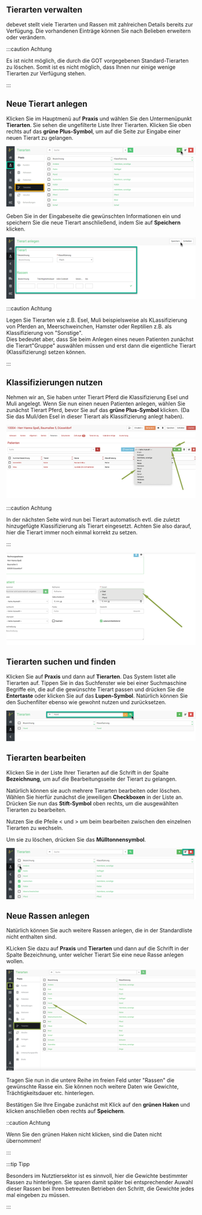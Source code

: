 ## Tierarten verwalten  

debevet stellt viele Tierarten und Rassen mit zahlreichen Details bereits zur Verfügung. Die vorhandenen Einträge können 
Sie nach Belieben erweitern oder verändern.  

:::caution Achtung  

Es ist nicht möglich, die durch die GOT vorgegebenen Standard-Tierarten zu löschen. Somit ist es nicht möglich, dass Ihnen nur einige wenige
Tierarten zur Verfügung stehen.  

::: 

 ## Neue Tierart anlegen

Klicken Sie im Hauptmenü auf **Praxis** und wählen Sie den Untermenüpunkt **Tierarten**. Sie sehen die ungefilterte Liste Ihrer 
Tierarten. Klicken Sie oben rechts auf das **grüne Plus-Symbol**, um auf die Seite zur Eingabe einer neuen Tierart zu gelangen.   

![](../../static/img/Patienten/tierarten1.png)  

Geben Sie in der Eingabeseite die gewünschten Informationen ein und speichern Sie die neue Tierart anschließend, indem Sie auf **Speichern** klicken.  

![](../../static/img/Patienten/tierarten2.png)  

:::caution Achtung  

Legen Sie Tierarten wie z.B. Esel, Muli beispielsweise als KLassifizierung von Pferden an, Meerschweinchen, Hamster oder Reptilien z.B. als 
Klassifizierung von "Sonstige".  
Dies bedeutet aber, dass Sie beim Anlegen eines neuen Patienten zunächst die Tierart"Gruppe" auswählen müssen und erst dann die 
eigentliche Tierart (Klassifizierung) setzen können.  

::: 

## Klassifizierungen nutzen  

Nehmen wir an, Sie haben unter Tierart Pferd die Klassifizierung Esel und Muli angelegt. Wenn Sie nun einen neuen Patienten anlegen,
wählen Sie zunächst Tierart Pferd, bevor Sie auf das **grüne Plus-Symbol** klicken. (Da Sie das Muli/den Esel in dieser Tierart
als Klassifizierung anlegt haben).    

![](../../static/img/Patienten/klassif_nutzen1.png)  

:::caution  Achtung  

In der nächsten Seite wird nun bei Tierart automatisch evtl. die zuletzt hinzugefügte Klassifizierung als Tierart eingesetzt. 
Achten Sie also darauf, hier die Tierart immer noch einmal korrekt zu setzen.  

:::

![](../../static/img/Patienten/tierarten_unterart.png)  


## Tierarten suchen und finden

Klicken Sie auf **Praxis** und dann auf **Tierarten**. Das System listet alle Tierarten auf. Tippen Sie in das Suchfenster wie
bei einer Suchmaschine Begriffe ein, die auf die gewünschte Tierart passen und drücken Sie die **Entertaste** oder klicken Sie auf das
**Lupen-Symbol**.  Natürlich können Sie den Suchenfilter ebenso wie gewohnt nutzen und zurücksetzen.

![](../../static/img/Patienten/tierarten_suche.png)  

## Tierarten bearbeiten  

Klicken Sie in der Liste Ihrer Tierarten auf die Schrift in der Spalte **Bezeichnung**, um auf die Bearbeitungsseite der Tierart zu gelangen. 

Natürlich können sie auch mehrere Tierarten bearbeiten oder löschen. Wählen Sie hierfür zunächst die jeweiligen **Checkboxen** in der Liste an. 
Drücken Sie nun das **Stift-Symbol** oben rechts, um die ausgewählten Tierarten zu bearbeiten.

Nutzen Sie die Pfeile < und > um beim bearbeiten zwischen den einzelnen Tierarten zu wechseln.

Um sie zu löschen, drücken Sie das **Mülltonnensymbol**.  

![](../../static/img/Patienten/tierarten_multi_bearbeitung.png)

## Neue Rassen anlegen  

Natürlich können Sie auch weitere Rassen anlegen, die in der Standardliste nicht enthalten sind.  

KLicken Sie dazu auf **Praxis** und **Tierarten** und dann auf die Schrift in der Spalte Bezeichnung, unter welcher Tierart Sie 
eine neue Rasse anlegen wollen.  

![](../../static/img/Patienten/rasse_anlegen1.png)  

Tragen Sie nun in die untere Reihe im freien Feld unter "Rassen" die gewünschte Rasse ein. Sie können noch weitere Daten wie Gewichte,
Trächtigkeitsdauer etc. hinterlegen. 

Bestätigen Sie Ihre Eingabe zunächst mit Klick auf den **grünen Haken** und klicken anschließen oben rechts auf **Speichern**.  

::caution Achtung  

Wenn Sie den grünen Haken nicht klicken, sind die Daten nicht übernommen!  

::: 

:::tip Tipp  

Besonders im Nutztiersektor ist es sinnvoll, hier die Gewichte bestimmter Rassen zu hinterlegen. Sie sparen damit später bei entsprechender
Auwahl dieser Rassen bei Ihren betreuten Betrieben den Schritt, die Gewichte jedes mal eingeben zu müssen.   

:::   



